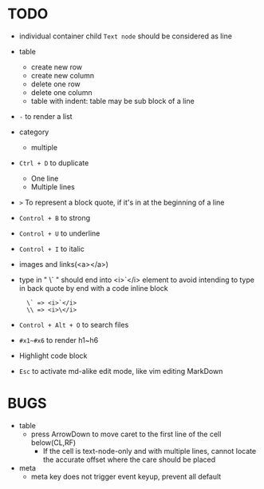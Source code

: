 TODO
====
- individual container child `Text node` should be considered as line
- table
    - create new row
    - create new column
    - delete one row
    - delete one column
    - table with indent: table may be sub block of a line
- `-` to render a list
- category
    - multiple
- `Ctrl + D` to duplicate
    - One line
    - Multiple lines
- `>` To represent a block quote, if it's in at the beginning of a line
- `Control + B` to strong
- `Control + U` to underline
- `Control + I` to italic
- images and links(&lt;a>&lt;/a>)
- type in " \\\` " should end into \<i>\`\</i> element to avoid intending to type in back quote by end with a code inline block

        \` => <i>`</i>
        \\ => <i>\</i>
- `Control + Alt + O` to search files
- `#x1~#x6` to render h1~h6
- Highlight code block
- `Esc` to activate md-alike edit mode, like vim editing MarkDown

BUGS
===
- table
    - press ArrowDown to move caret to the first line of the cell below(CL,RF)
        - If the cell is text-node-only and with multiple lines,
          cannot locate the accurate offset where the care should be placed
- meta
    - meta key does not trigger event keyup, prevent all default

